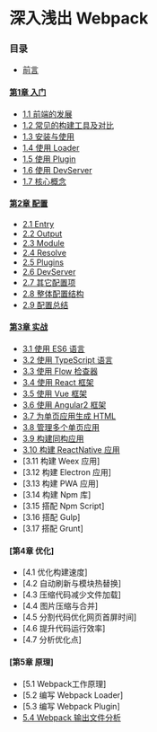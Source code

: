 # 深入浅出 Webpack

### 目录

- [前言](前言.md)

#### [第1章 入门](1入门/README.md)
- [1.1 前端的发展](1入门/1.1前端的发展.md)
- [1.2 常见的构建工具及对比](1入门/1.2常见的构建工具及对比.md)
- [1.3 安装与使用](1入门/1.3安装与使用.md)
- [1.4 使用 Loader](1入门/1.4使用Loader.md)
- [1.5 使用 Plugin](1入门/1.5使用Plugin.md)
- [1.6 使用 DevServer](1入门/1.6使用DevServer.md)
- [1.7 核心概念](1入门/1.7核心概念.md)

#### [第2章 配置](2配置/README.md)
- [2.1 Entry](2配置/2.1Entry.md) 
- [2.2 Output](2配置/2.2Output.md)
- [2.3 Module](2配置/2.3Module.md)
- [2.4 Resolve](2配置/2.4Resolve.md)
- [2.5 Plugins](2配置/2.5Plugins.md)
- [2.6 DevServer](2配置/2.6DevServer.md)
- [2.7 其它配置项](2配置/2.7其它配置项.md)
- [2.8 整体配置结构](2配置/2.8整体配置结构.md)
- [2.9 配置总结](2配置/2.9配置总结.md)

#### [第3章 实战](3实战/README.md)
- [3.1 使用 ES6 语言](3实战/3.1使用ES6语言.md)
- [3.2 使用 TypeScript 语言](3实战/3.2使用TypeScript语言.md)
- [3.3 使用 Flow 检查器](3实战/3.3使用Flow检查器.md)
- [3.4 使用 React 框架](3实战/3.4使用React框架.md)
- [3.5 使用 Vue 框架](3实战/3.5使用Vue框架.md)
- [3.6 使用 Angular2 框架](3实战/3.6使用Angular2框架.md)
- [3.7 为单页应用生成 HTML](3实战/3.7为单页应用生成HTML.md)
- [3.8 管理多个单页应用](3实战/3.8管理多个单页应用.md)
- [3.9 构建同构应用](3实战/3.9构建同构应用.md)
- [3.10 构建 ReactNative 应用](3实战/3.10构建ReactNative应用.md)
- [3.11 构建 Weex 应用]
- [3.12 构建 Electron 应用]
- [3.13 构建 PWA 应用]
- [3.14 构建 Npm 库]
- [3.15 搭配 Npm Script]
- [3.16 搭配 Gulp]
- [3.17 搭配 Grunt]

#### [第4章 优化]
- [4.1 优化构建速度]
- [4.2 自动刷新与模块热替换]
- [4.3 压缩代码减少文件加载]
- [4.4 图片压缩与合并]
- [4.5 分割代码优化网页首屏时间]
- [4.6 提升代码运行效率]
- [4.7 分析优化点]

#### [第5章 原理]
- [5.1 Webpack工作原理]
- [5.2 编写 Webpack Loader]
- [5.3 编写 Webpack Plugin]
- [5.4 Webpack 输出文件分析](5原理/Webpack输出文件分析.md)
